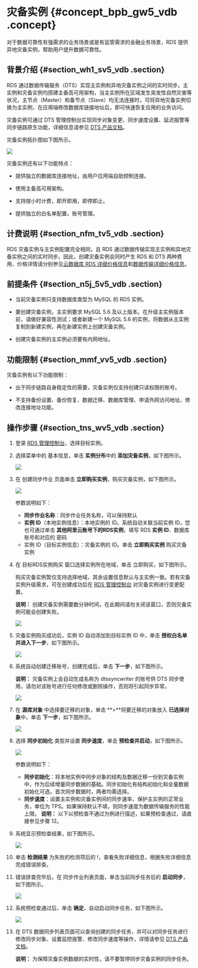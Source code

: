 # 灾备实例 {#concept_bpb_gw5_vdb .concept}

对于数据可靠性有强需求的业务场景或是有监管需求的金融业务场景，RDS 提供异地灾备实例，帮助用户提升数据可靠性。

## 背景介绍 {#section_wh1_sv5_vdb .section}

RDS 通过数据传输服务（DTS）实现主实例和异地灾备实例之间的实时同步。主实例和灾备实例均搭建主备高可用架构，当主实例所在区域发生突发性自然灾害等状况，主节点（Master）和备节点（Slave）均无法连接时，可将异地灾备实例切换为主实例，在应用端修改数据库链接地址后，即可快速恢复应用的业务访问。

灾备实例可通过 DTS 管理控制台实现同步对象变更、同步速度设置、延迟报警等同步链路原生功能，详细信息请参见 [DTS 产品文档](http://help.aliyun.com/document_detail/dts/Getting-Started/data-synchronous.html)。

灾备实例拓扑图如下图所示。

![](http://static-aliyun-doc.oss-cn-hangzhou.aliyuncs.com/assets/img/7829/15429612102733_zh-CN.png)

灾备实例还有以下功能特点：

-   提供独立的数据库连接地址，由用户应用端自助控制连接。

-   使用主备高可用架构。

-   支持按小时计费，即开即用，即停即止。

-   提供独立的白名单配置，账号管理。


## 计费说明 {#section_nfm_tv5_vdb .section}

RDS 灾备实例与主实例配置完全相同，且 RDS 通过数据传输实现主实例和异地灾备实例之间的实时同步。因此，创建灾备实例会同时产生 RDS 和 DTS 两种费用，价格详情请分别参见[云数据库 RDS 详细价格信息](https://www.aliyun.com/price/product#/rds/detail)和[数据传输详细价格信息](https://www.aliyun.com/price/product#/dts/detail)。

## 前提条件 {#section_n5j_5v5_vdb .section}

-   当前灾备实例只支持数据库类型为 MySQL 的 RDS 实例。

-   要创建灾备实例，主实例要求 MySQL 5.6 及以上版本。在升级主实例版本前，请做好兼容性测试；或者新建一个 MySQL 5.6 的实例，将数据从主实例复制到新建实例，再在新建实例上创建灾备实例。

-   创建灾备实例的主实例必须要有内网地址。


## 功能限制 {#section_mmf_vv5_vdb .section}

灾备实例有以下功能限制：

-   出于同步链路自身稳定性的需要，灾备实例仅支持创建只读权限的账号。

-   不支持备份设置、备份恢复、数据迁移、数据库管理、申请外网访问地址、修改连接地址功能。


## 操作步骤 {#section_tns_wv5_vdb .section}

1.  登录 [RDS 管理控制台](https://rds.console.aliyun.com/)，选择目标实例。
2.  选择菜单中的 基本信息，单击 **实例分布**中的 **添加灾备实例**，如下图所示。

    ![](http://static-aliyun-doc.oss-cn-hangzhou.aliyuncs.com/assets/img/7829/15429612102734_zh-CN.png)

3.  在 创建同步作业 页面单击 **立即购买实例**，购买灾备实例，如下图所示。

    ![](http://static-aliyun-doc.oss-cn-hangzhou.aliyuncs.com/assets/img/7829/15429612104529_zh-CN.png)

    参数说明如下：

    -   **同步作业名称**：同步作业任务名称，可以保持默认
    -   **实例 ID**（本地实例信息）：本地实例的 ID。系统自动关联当前实例 ID，您也可通过单击 **其他阿里云账号下的RDS实例**，填写 RDS **实例 ID**、数据库账号和对应的 密码
    -   实例 ID（目标实例信息）：灾备实例的 ID。单击 **立即购买实例** 购买灾备实例
4.  在 目标RDS实例购买 窗口选择实例所在地域，单击 立即购买，如下图所示。

    购买灾备实例暂仅支持选择地域，其余设置信息默认与主实例一致。若有灾备实例升级需求，可在创建成功后在 [RDS 管理控制台](https://rds.console.aliyun.com/) 对灾备实例进行变更配置。

    **说明：** 创建灾备实例需要数分钟时间，在此期间请勿关闭该窗口，否则灾备实例可能会创建失败。

    ![](http://static-aliyun-doc.oss-cn-hangzhou.aliyuncs.com/assets/img/7829/15429612102736_zh-CN.png)

5.  灾备实例购买成功后，实例 ID 自动添加到目标实例 ID 中，单击 **授权白名单并进入下一步**，如下图所示。

    ![](http://static-aliyun-doc.oss-cn-hangzhou.aliyuncs.com/assets/img/7829/15429612102738_zh-CN.png)

6.  系统自动创建迁移账号，创建完成后，单击 **下一步**，如下图所示。

    **说明：** 灾备实例上会自动生成名称为 dtssyncwriter 的账号供 DTS 同步使用，请勿对该账号进行任何修改或删除操作，否则将引起同步异常。

    ![](http://static-aliyun-doc.oss-cn-hangzhou.aliyuncs.com/assets/img/7829/15429612102740_zh-CN.png)

7.  在 **源库对象** 中选择要迁移的对象，单击 **\>**将要迁移的对象放入 **已选择对象**中，单击 **下一步**，如下图所示。

    ![](http://static-aliyun-doc.oss-cn-hangzhou.aliyuncs.com/assets/img/7829/15429612102741_zh-CN.png)

8.  选择 **同步初始化** 类型并设置 **同步速度**，单击 **预检查并启动**，如下图所示。

    ![](http://static-aliyun-doc.oss-cn-hangzhou.aliyuncs.com/assets/img/7829/15429612102742_zh-CN.png)

    参数说明如下：

    -   **同步初始化**：将本地实例中同步对象的结构及数据迁移一份到灾备实例中，作为后续增量同步数据的基础。同步初始化有结构初始化和全量数据初始化可选，首次同步数据时，两者均需选择。
    -   **同步速度**：设置主实例和灾备实例间的同步速率，保护主实例的正常业务，单位为 TPS。如果保持默认不填，则同步速度为数据传输服务的性能上限。
    **说明：** 以下以预检查不通过为例进行描述，如果预检查通过，请直接参见步骤 12。

9.  系统显示预检查结果，如下图所示。

    ![](http://static-aliyun-doc.oss-cn-hangzhou.aliyuncs.com/assets/img/7829/15429612102743_zh-CN.png)

10. 单击 **检测结果** 为失败的检测项后的 !，查看失败详细信息，根据失败详细信息完成错误排查。
11. 错误排查完毕后，在 同步作业列表页面，单击当前同步任务后的 **启动同步**，如下图所示。

    ![](http://static-aliyun-doc.oss-cn-hangzhou.aliyuncs.com/assets/img/7829/15429612102744_zh-CN.png)

12. 系统预检查通过后，单击 **确定**，自动启动同步任务，如下图所示。

    ![](http://static-aliyun-doc.oss-cn-hangzhou.aliyuncs.com/assets/img/7829/15429612112745_zh-CN.png)

13. 在 DTS 数据同步列表页面可以查询创建的同步任务，并可以对同步任务进行修改同步对象、设置监控报警、修改同步速度等操作，详情请参见 [DTS 产品文档](http://help.aliyun.com/document_detail/dts/User-Document/Data-Migration/Data-Migration-Introduction.html)。

    **说明：** 为保障灾备实例数据的实时性，请不要暂停同步灾备实例的同步任务。


